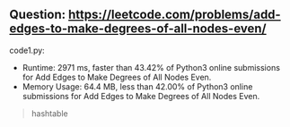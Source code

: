 ## Question: https://leetcode.com/problems/add-edges-to-make-degrees-of-all-nodes-even/

code1.py:
* Runtime: 2971 ms, faster than 43.42% of Python3 online submissions for Add Edges to Make Degrees of All Nodes Even.
* Memory Usage: 64.4 MB, less than 42.00% of Python3 online submissions for Add Edges to Make Degrees of All Nodes Even.
> hashtable